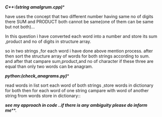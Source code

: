 *****C++:(string amalgrum.cpp)******

 have uses the concept that two different number having same no of digits there SUM 
and PRODUCT both cannot be same(one of them can be same but not both)...

In this question i have converted each word into a number and store its sum ,product and 
no of digits in structure array.

so in two strings ,for each word i have done above mention process.
 after then sort the structure array of words for both strings according to sum.
 and after that campare sum,product,and no of character if these three are equal than only 
 two words can be anagram.
 
*****python:(check_anagrams.py)******

read words in list sort each word of both strings ,store words in dictionary for both
then for each word of one string campare with word of another string from words store in dictionary::


 *******see my approach in code ..if there is any ambiguity please do inform me*********.
